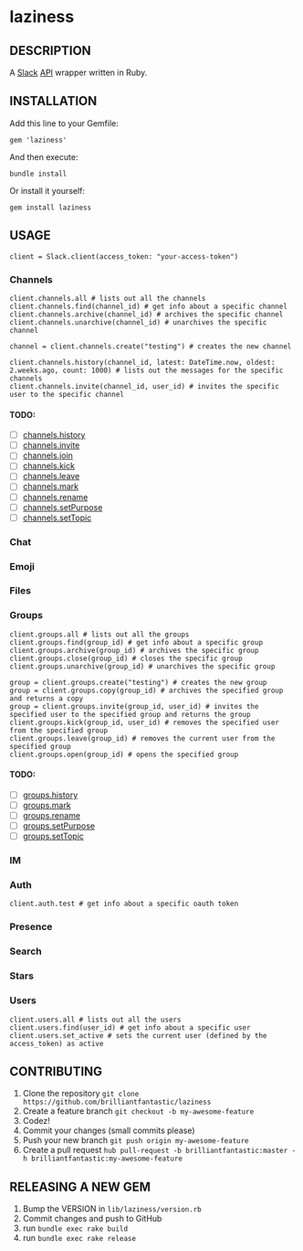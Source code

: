 laziness
========

## DESCRIPTION

A [Slack](http://slack.com) [API](http://api.slack.com) wrapper written in Ruby.

## INSTALLATION

Add this line to your Gemfile:

```
gem 'laziness'
```

And then execute:

```
bundle install
```

Or install it yourself:

```
gem install laziness
```

## USAGE

```
client = Slack.client(access_token: "your-access-token")
```

### Channels

```
client.channels.all # lists out all the channels
client.channels.find(channel_id) # get info about a specific channel
client.channels.archive(channel_id) # archives the specific channel
client.channels.unarchive(channel_id) # unarchives the specific channel

channel = client.channels.create("testing") # creates the new channel

client.channels.history(channel_id, latest: DateTime.now, oldest: 2.weeks.ago, count: 1000) # lists out the messages for the specific channels
client.channels.invite(channel_id, user_id) # invites the specific user to the specific channel
```

#### TODO:

- [ ] [channels.history](https://api.slack.com/methods/channels.history)
- [ ] [channels.invite](https://api.slack.com/methods/channels.invite)
- [ ] [channels.join](https://api.slack.com/methods/channels.join)
- [ ] [channels.kick](https://api.slack.com/methods/channels.kick)
- [ ] [channels.leave](https://api.slack.com/methods/channels.leave)
- [ ] [channels.mark](https://api.slack.com/methods/channels.mark)
- [ ] [channels.rename](https://api.slack.com/methods/channels.rename)
- [ ] [channels.setPurpose](https://api.slack.com/methods/channels.setPurpose)
- [ ] [channels.setTopic](https://api.slack.com/methods/channels.setTopic)

### Chat

### Emoji

### Files

### Groups

```
client.groups.all # lists out all the groups
client.groups.find(group_id) # get info about a specific group
client.groups.archive(group_id) # archives the specific group
client.groups.close(group_id) # closes the specific group
client.groups.unarchive(group_id) # unarchives the specific group

group = client.groups.create("testing") # creates the new group
group = client.groups.copy(group_id) # archives the specified group and returns a copy
group = client.groups.invite(group_id, user_id) # invites the specified user to the specified group and returns the group
client.groups.kick(group_id, user_id) # removes the specified user from the specified group
client.groups.leave(group_id) # removes the current user from the specified group
client.groups.open(group_id) # opens the specified group
```

#### TODO:

- [ ] [groups.history](https://api.slack.com/methods/groups.history)
- [ ] [groups.mark](https://api.slack.com/methods/groups.mark)
- [ ] [groups.rename](https://api.slack.com/methods/groups.rename)
- [ ] [groups.setPurpose](https://api.slack.com/methods/groups.setPurpose)
- [ ] [groups.setTopic](https://api.slack.com/methods/groups.setTopic)

### IM

### Auth

```
client.auth.test # get info about a specific oauth token
```

### Presence

### Search

### Stars

### Users

```
client.users.all # lists out all the users
client.users.find(user_id) # get info about a specific user
client.users.set_active # sets the current user (defined by the access_token) as active
```

## CONTRIBUTING

1. Clone the repository `git clone https://github.com/brilliantfantastic/laziness`
1. Create a feature branch `git checkout -b my-awesome-feature`
1. Codez!
1. Commit your changes (small commits please)
1. Push your new branch `git push origin my-awesome-feature`
1. Create a pull request `hub pull-request -b brilliantfantastic:master -h brilliantfantastic:my-awesome-feature`

## RELEASING A NEW GEM

1. Bump the VERSION in `lib/laziness/version.rb`
1. Commit changes and push to GitHub
1. run `bundle exec rake build`
1. run `bundle exec rake release`
